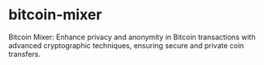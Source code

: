# bitcoin-mixer
Bitcoin Mixer: Enhance privacy and anonymity in Bitcoin transactions with advanced cryptographic techniques, ensuring secure and private coin transfers.
